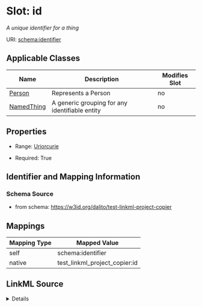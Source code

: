 

# Slot: id


_A unique identifier for a thing_





URI: [schema:identifier](http://schema.org/identifier)



<!-- no inheritance hierarchy -->





## Applicable Classes

| Name | Description | Modifies Slot |
| --- | --- | --- |
| [Person](Person.md) | Represents a Person |  no  |
| [NamedThing](NamedThing.md) | A generic grouping for any identifiable entity |  no  |







## Properties

* Range: [Uriorcurie](Uriorcurie.md)

* Required: True





## Identifier and Mapping Information







### Schema Source


* from schema: https://w3id.org/dalito/test-linkml-project-copier




## Mappings

| Mapping Type | Mapped Value |
| ---  | ---  |
| self | schema:identifier |
| native | test_linkml_project_copier:id |




## LinkML Source

<details>
```yaml
name: id
description: A unique identifier for a thing
from_schema: https://w3id.org/dalito/test-linkml-project-copier
rank: 1000
slot_uri: schema:identifier
identifier: true
alias: id
domain_of:
- NamedThing
range: uriorcurie
required: true

```
</details>